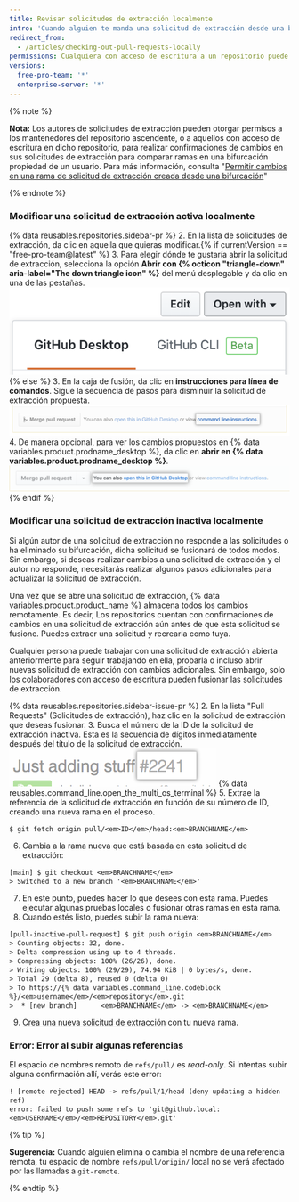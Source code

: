 ```yaml
---
title: Revisar solicitudes de extracción localmente
intro: 'Cuando alguien te manda una solicitud de extracción desde una bifurcación o rama de tu repositorio, puedes fusionarla localmente para resolver un conflicto de fusión o para probar y verificar los cambios antes de fusionarlos en {% data variables.product.product_name %}.'
redirect_from:
  - /articles/checking-out-pull-requests-locally
permissions: Cualquiera con acceso de escritura a un repositorio puede extraer una solicitud de extracción remota localmente.
versions:
  free-pro-team: '*'
  enterprise-server: '*'
---
```


  {% note %}

  **Nota:** Los autores de solicitudes de extracción pueden otorgar permisos a los mantenedores del repositorio ascendente, o a aquellos con acceso de escritura en dicho repositorio, para realizar confirmaciones de cambios en sus solicitudes de extracción para comparar ramas en una bifurcación propiedad de un usuario. Para más información, consulta "[Permitir cambios en una rama de solicitud de extracción creada desde una bifurcación](/articles/allowing-changes-to-a-pull-request-branch-created-from-a-fork)"

  {% endnote %}

### Modificar una solicitud de extracción activa localmente

{% data reusables.repositories.sidebar-pr %}
2. En la lista de solicitudes de extracción, da clic en aquella que quieras modificar.{% if currentVersion == "free-pro-team@latest" %}
3. Para elegir dónde te gustaría abrir la solicitud de extracción, selecciona la opción **Abrir con {% octicon "triangle-down" aria-label="The down triangle icon" %}** del menú desplegable y da clic en una de las pestañas. ![Link to access command line pull request instructions](/assets/images/help/pull_requests/open-with-button.png){% else %}
3. En la caja de fusión, da clic en **instrucciones para línea de comandos**. Sigue la secuencia de pasos para disminuir la solicitud de extracción propuesta. ![Enlace para acceder a las instrucciones de la solicitud de extracción de la línea de comando](/assets/images/help/pull_requests/pull_request_show_command_line_merge.png)
4. De manera opcional, para ver los cambios propuestos en {% data variables.product.prodname_desktop %}, da clic en **abrir en {% data variables.product.prodname_desktop %}**. ![Link to open a pull request locally in Desktop](/assets/images/help/desktop/open-pr-in-desktop.png){% endif %}

### Modificar una solicitud de extracción inactiva localmente

Si algún autor de una solicitud de extracción no responde a las solicitudes o ha eliminado su bifurcación, dicha solicitud se fusionará de todos modos. Sin embargo, si deseas realizar cambios a una solicitud de extracción y el autor no responde, necesitarás realizar algunos pasos adicionales para actualizar la solicitud de extracción.

Una vez que se abre una solicitud de extracción, {% data variables.product.product_name %} almacena todos los cambios remotamente. Es decir, Los repositorios cuentan con confirmaciones de cambios en una solicitud de extracción aún antes de que esta solicitud se fusione. Puedes extraer una solicitud y recrearla como tuya.

Cualquier persona puede trabajar con una solicitud de extracción abierta anteriormente para seguir trabajando en ella, probarla o incluso abrir nuevas solicitud de extracción con cambios adicionales. Sin embargo, solo los colaboradores con acceso de escritura pueden fusionar las solicitudes de extracción.

{% data reusables.repositories.sidebar-issue-pr %}
2. En la lista "Pull Requests" (Solicitudes de extracción), haz clic en la solicitud de extracción que deseas fusionar.
3. Busca el número de la ID de la solicitud de extracción inactiva. Esta es la secuencia de dígitos inmediatamente después del título de la solicitud de extracción. ![Número de ID de las solicitudes de extracción](/assets/images/help/pull_requests/pull_request_id_number.png)
{% data reusables.command_line.open_the_multi_os_terminal %}
5. Extrae la referencia de la solicitud de extracción en función de su número de ID, creando una nueva rama en el proceso.
  ```shell
  $ git fetch origin pull/<em>ID</em>/head:<em>BRANCHNAME</em>
  ```
6. Cambia a la rama nueva que está basada en esta solicitud de extracción:
  ```shell
  [main] $ git checkout <em>BRANCHNAME</em>
  > Switched to a new branch '<em>BRANCHNAME</em>'
  ```
7. En este punto, puedes hacer lo que desees con esta rama. Puedes ejecutar algunas pruebas locales o fusionar otras ramas en esta rama.
8. Cuando estés listo, puedes subir la rama nueva:
  ```shell
  [pull-inactive-pull-request] $ git push origin <em>BRANCHNAME</em>
  > Counting objects: 32, done.
  > Delta compression using up to 4 threads.
  > Compressing objects: 100% (26/26), done.
  > Writing objects: 100% (29/29), 74.94 KiB | 0 bytes/s, done.
  > Total 29 (delta 8), reused 0 (delta 0)
  > To https://{% data variables.command_line.codeblock %}/<em>username</em>/<em>repository</em>.git
  >  * [new branch]      <em>BRANCHNAME</em> -> <em>BRANCHNAME</em>
  ```
9. [Crea una nueva solicitud de extracción](/articles/creating-a-pull-request) con tu nueva rama.

### Error: Error al subir algunas referencias

El espacio de nombres remoto de `refs/pull/` es *read-only*. Si intentas subir alguna confirmación allí, verás este error:
```shell
! [remote rejected] HEAD -> refs/pull/1/head (deny updating a hidden ref)
error: failed to push some refs to 'git@github.local:<em>USERNAME</em>/<em>REPOSITORY</em>.git'
```

{% tip %}

**Sugerencia:** Cuando alguien elimina o cambia el nombre de una referencia remota, tu espacio de nombre `refs/pull/origin/` local no se verá afectado por las llamadas a `git-remote`.

{% endtip %}
